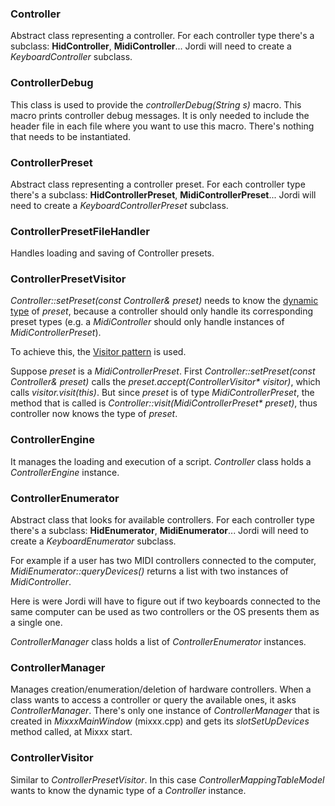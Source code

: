 ### Controller

Abstract class representing a controller. For each controller type
there's a subclass: **HidController**, **MidiController**... Jordi will
need to create a *KeyboardController* subclass.

### ControllerDebug

This class is used to provide the *controllerDebug(String s)* macro.
This macro prints controller debug messages. It is only needed to
include the header file in each file where you want to use this macro.
There's nothing that needs to be instantiated.

### ControllerPreset

Abstract class representing a controller preset. For each controller
type there's a subclass: **HidControllerPreset**,
**MidiControllerPreset**... Jordi will need to create a
*KeyboardControllerPreset* subclass.

### ControllerPresetFileHandler

Handles loading and saving of Controller presets.

### ControllerPresetVisitor

*Controller::setPreset(const Controller& preset)* needs to know the
[dynamic
type](http://stackoverflow.com/questions/7649649/what-is-dynamic-type-of-object)
of *preset*, because a controller should only handle its corresponding
preset types (e.g. a *MidiController* should only handle instances of
*MidiControllerPreset*).

To achieve this, the [Visitor
pattern](https://en.wikipedia.org/wiki/Visitor_pattern) is used.

Suppose *preset* is a *MidiControllerPreset*. First
*Controller::setPreset(const Controller& preset)* calls the
*preset.accept(ControllerVisitor\* visitor)*, which calls
*visitor.visit(this)*. But since *preset* is of type
*MidiControllerPreset*, the method that is called is
*Controller::visit(MidiControllerPreset\* preset)*, thus controller now
knows the type of *preset*.

### ControllerEngine

It manages the loading and execution of a script. *Controller* class
holds a *ControllerEngine* instance.

### ControllerEnumerator

Abstract class that looks for available controllers. For each controller
type there's a subclass: **HidEnumerator**, **MidiEnumerator**... Jordi
will need to create a *KeyboardEnumerator* subclass.

For example if a user has two MIDI controllers connected to the
computer, *MidiEnumerator::queryDevices()* returns a list with two
instances of *MidiController*.

Here is were Jordi will have to figure out if two keyboards connected to
the same computer can be used as two controllers or the OS presents them
as a single one.

*ControllerManager* class holds a list of *ControllerEnumerator*
instances.

### ControllerManager

Manages creation/enumeration/deletion of hardware controllers. When a
class wants to access a controller or query the available ones, it asks
*ControllerManager*. There's only one instance of *ControllerManager*
that is created in *MixxxMainWindow* (mixxx.cpp) and gets its
*slotSetUpDevices* method called, at Mixxx start.

### ControllerVisitor

Similar to *ControllerPresetVisitor*. In this case
*ControllerMappingTableModel* wants to know the dynamic type of a
*Controller* instance.
